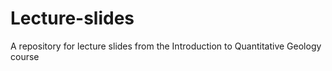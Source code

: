 # Lecture-slides
A repository for lecture slides from the Introduction to Quantitative Geology course
